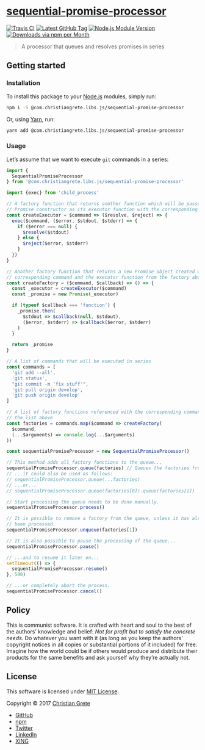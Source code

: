 # [sequential-promise-processor][github-url]

[![Travis CI][shield-travis-ci]][travis-ci-url]
[![Latest GitHub Tag][shield-github-tag]][github-tags-url]
[![Node.js Module Version][shield-npm-version]][npm-url]
[![Downloads via npm per Month][shield-npm-downloads]][npm-url]

> A processor that queues and resolves promises in series

## Getting started

### Installation

To install this package to your [Node.js](https://nodejs.org) modules, simply run:
```sh
npm i -S @com.christiangrete.libs.js/sequential-promise-processor
```
Or, using [Yarn](https://yarnpkg.com), run:
```sh
yarn add @com.christiangrete.libs.js/sequential-promise-processor
```

### Usage

Let’s assume that we want to execute `git` commands in a series:
```js
import {
  SequentialPromiseProcessor
} from '@com.christiangrete.libs.js/sequential-promise-processor'

import {exec} from 'child_process'

// A factory function that returns another function which will be passed to the
// Promise constructor as its executor function with the corresponding command
const createExecutor = $command => ($resolve, $reject) => {
  exec($command, ($error, $stdout, $stderr) => {
    if ($error === null) {
      $resolve($stdout)
    } else {
      $reject($error, $stderr)
    }
  })
}

// Another factory function that returns a new Promise object created with the
// corresponding command and the executor function from the factory above
const createFactory = ($command, $callback) => () => {
  const _executor = createExecutor($command)
  const _promise = new Promise(_executor)

  if (typeof $callback === 'function') {
    _promise.then(
      $stdout => $callback(null, $stdout),
      ($error, $stderr) => $callback($error, $stderr)
    )
  }

  return _promise
}

// A list of commands that will be executed in series
const commands = [
  'git add --all',
  'git status',
  "git commit -m 'fix stuff'",
  'git pull origin develop',
  'git push origin develop'
]

// A list of factory functions referenced with the corresponding command from
// the list above
const factories = commands.map($command => createFactory(
  $command,
  (...$arguments) => console.log(...$arguments)
))

const sequentialPromiseProcessor = new SequentialPromiseProcessor()

// This method adds all factory functions to the queue...
sequentialPromiseProcessor.queue(factories) // Queues the factories from above
// ...it could also be used as follows:
// sequentialPromiseProcessor.queue(...factories)
// ...or...
// sequentialPromiseProcessor.queue(factories[0]).queue(factories[1])

// Start processing the queue needs to be done manually.
sequentialPromiseProcessor.process()

// It is possible to remove a factory from the queue, unless it has already
// been processed.
sequentialPromiseProcessor.unqueue(factories[1])

// It is also possible to pause the processing of the queue...
sequentialPromiseProcessor.pause()

// ...and to resume it later on...
setTimeout(() => {
  sequentialPromiseProcessor.resume()
}, 500)

// ...or completely abort the process.
sequentialPromiseProcessor.cancel()
```

## Policy

This is communist software. It is crafted with heart and soul to the best of the authors’ knowledge and belief: _Not for profit but to satisfy the concrete needs._ Do whatever you want with it (as long as you keep the authors’ copyright notices in all copies or substantial portions of it included) for free. Imagine how the world could be if others would produce and distribute their products for the same benefits and ask yourself why they’re actually not.

## License

This software is licensed under [MIT License](LICENSE.md).

Copyright © 2017 [Christian Grete](https://christiangrete.com)
- [GitHub](https://github.com/ChristianGrete)
- [npm](https://www.npmjs.com/~christiangrete)
- [Twitter](https://twitter.com/ChristianGrete)
- [LinkedIn](https://www.linkedin.com/in/ChristianGrete)
- [XING](https://www.xing.com/profile/Christian_Grete2)

[github-tags-url]: https://github.com/ChristianGrete/sequential-promise-processor/tags
[github-url]: https://github.com/ChristianGrete/sequential-promise-processor
[npm-url]: https://www.npmjs.com/package/@com.christiangrete.libs.js/sequential-promise-processor
[shield-github-tag]: https://img.shields.io/github/tag/ChristianGrete/sequential-promise-processor.svg
[shield-npm-downloads]: https://img.shields.io/npm/dm/@com.christiangrete.libs.js/sequential-promise-processor.svg
[shield-npm-version]: https://img.shields.io/npm/v/@com.christiangrete.libs.js/sequential-promise-processor.svg
[shield-travis-ci]: https://img.shields.io/travis/ChristianGrete/sequential-promise-processor.svg
[travis-ci-url]: https://travis-ci.org/ChristianGrete/sequential-promise-processor